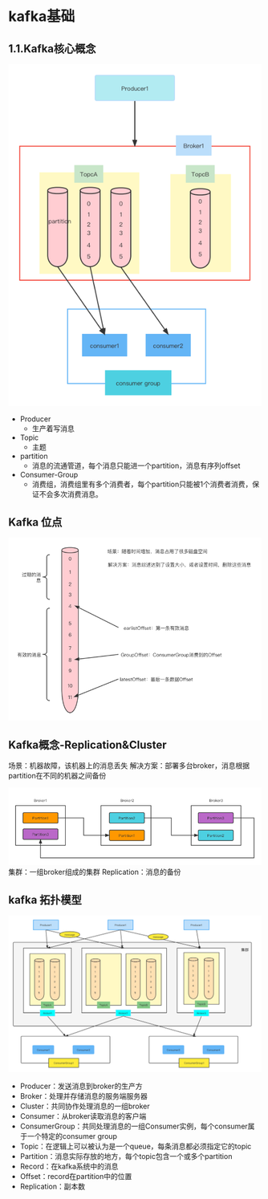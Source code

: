# kafka基础
## 1.1.Kafka核心概念
![e850c469a0201b115555c922d352a66b](media/e850c469a0201b115555c922d352a66b.png)

- Producer
    - 生产着写消息
- Topic
    - 主题
- partition
    - 消息的流通管道，每个消息只能进一个partition，消息有序列offset
- Consumer-Group
    - 消费组，消费组里有多个消费者，每个partition只能被1个消费者消费，保证不会多次消费消息。


## Kafka 位点
![9cea1321d8d37d07e554ef1faae682fe](media/9cea1321d8d37d07e554ef1faae682fe.png)

## Kafka概念-Replication&Cluster
场景：机器故障，该机器上的消息丢失
解决方案：部署多台broker，消息根据partition在不同的机器之间备份

![b428cc1aa6a0b098badab25de888dfbcea1a9208](media/b428cc1aa6a0b098badab25de888dfbcea1a9208.png)
集群：一组broker组成的集群
Replication：消息的备份


    
## kafka 拓扑模型
    
![6eb94e69e925cf36f755cc511beb5403049f4483](media/6eb94e69e925cf36f755cc511beb5403049f4483.png)
- Producer：发送消息到broker的生产方
- Broker：处理并存储消息的服务端服务器
- Cluster：共同协作处理消息的一组broker
- Consumer：从broker读取消息的客户端
- ConsumerGroup：共同处理消息的一组Consumer实例，每个consumer属于一个特定的consumer group
- Topic：在逻辑上可以被认为是一个queue，每条消息都必须指定它的topic
- Partition：消息实际存放的地方，每个topic包含一个或多个partition
- Record：在kafka系统中的消息
- Offset：record在partition中的位置
- Replication：副本数